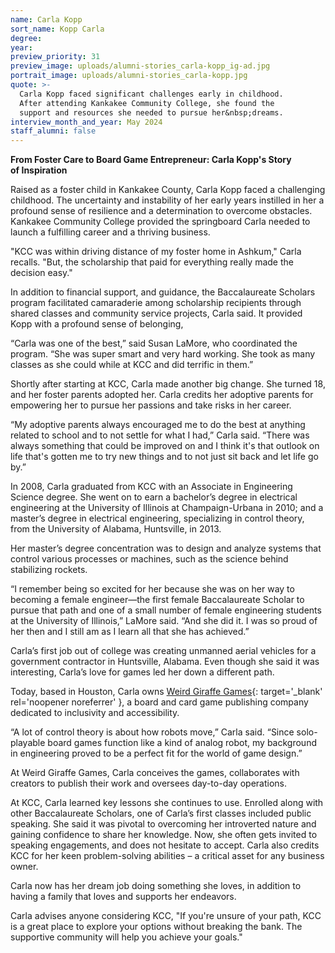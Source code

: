 ```yaml
---
name: Carla Kopp
sort_name: Kopp Carla
degree:
year:
preview_priority: 31
preview_image: uploads/alumni-stories_carla-kopp_ig-ad.jpg
portrait_image: uploads/alumni-stories_carla-kopp.jpg
quote: >-
  Carla Kopp faced significant challenges early in childhood.
  After attending Kankakee Community College, she found the
  support and resources she needed to pursue her&nbsp;dreams.
interview_month_and_year: May 2024
staff_alumni: false
---
```


**From Foster Care to Board Game Entrepreneur: Carla Kopp's Story of&nbsp;Inspiration**

Raised as a foster child in Kankakee County, Carla Kopp faced a challenging childhood. The uncertainty and instability of her early years instilled in her a profound sense of resilience and a determination to overcome obstacles. Kankakee Community College provided the springboard Carla needed to launch a fulfilling career and a thriving business.

"KCC was within driving distance of my foster home in Ashkum," Carla recalls. "But, the scholarship that paid for everything really made the decision easy." 

In addition to financial support, and guidance, the Baccalaureate Scholars program facilitated camaraderie among scholarship recipients through shared classes and community service projects, Carla said. It provided Kopp with a profound sense of belonging,

“Carla was one of the best,” said Susan LaMore, who coordinated the program. “She was super smart and very hard working. She took as many classes as she could while at KCC and did terrific in them.”

Shortly after starting at KCC, Carla made another big change. She turned 18, and her foster parents adopted her. Carla credits her adoptive parents for empowering her to pursue her passions and take risks in her career.

“My adoptive parents always encouraged me to do the best at anything related to school and to not settle for what I had,” Carla said. “There was always something that could be improved on and I think it's that outlook on life that's gotten me to try new things and to not just sit back and let life go by.”

In 2008, Carla graduated from KCC with an Associate in Engineering Science degree. She went on to earn a bachelor’s degree in electrical engineering at the University of Illinois at Champaign-Urbana in 2010; and a master’s degree in electrical engineering, specializing in control theory, from the University of Alabama, Huntsville, in 2013. 

Her master’s degree concentration was to design and analyze systems that control various processes or machines, such as the science behind stabilizing rockets. 

“I remember being so excited for her because she was on her way to becoming a female engineer—the first female Baccalaureate Scholar to pursue that path and one of a small number of female engineering students at the University of Illinois,” LaMore said. “And she did it. I was so proud of her then and I still am as I learn all that she has achieved.”

Carla’s first job out of college was creating unmanned aerial vehicles for a government contractor in Huntsville, Alabama. Even though she said it was interesting, Carla’s love for games led her down a different path.

Today, based in Houston, Carla owns [Weird Giraffe Games](https://weird-giraffe-games.square.site/){: target='_blank' rel='noopener noreferrer' }, a board and card game publishing company dedicated to inclusivity and accessibility.

“A lot of control theory is about how robots move,” Carla said. “Since solo-playable board games function like a kind of analog robot, my background in engineering proved to be a perfect fit for the world of game design.” 

At Weird Giraffe Games, Carla conceives the games, collaborates with creators to publish their work and oversees day-to-day operations. 

At KCC, Carla learned key lessons she continues to use. Enrolled along with other Baccalaureate Scholars, one of Carla’s first classes included public speaking. She said it was pivotal to overcoming her introverted nature and gaining confidence to share her knowledge. Now, she often gets invited to speaking engagements, and does not hesitate to accept. Carla also credits KCC for her keen problem-solving abilities – a critical asset for any business owner.

Carla now has her dream job doing something she loves, in addition to having a family that loves and supports her endeavors.

Carla advises anyone considering KCC, "If you're unsure of your path, KCC is a great place to explore your options without breaking the bank. The supportive community will help you achieve your goals."

